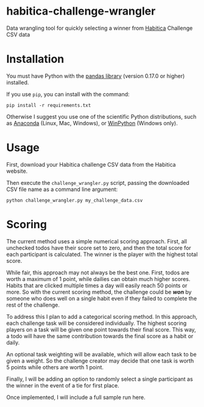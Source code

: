 # habitica-challenge-wrangler
Data wrangling tool for quickly selecting a winner from
[Habitica](https://habitica.com) Challenge CSV data

# Installation

You must have Python with the [pandas library](http://pandas.pydata.org/)
(version 0.17.0 or higher) installed.

If you use `pip`, you can install with the command:

    pip install -r requirements.txt

Otherwise I suggest you use one of the scientific Python distributions, such as
[Anaconda](https://www.continuum.io/) (Linux, Mac, Windows), or
[WinPython](https://winpython.github.io/) (Windows only).

# Usage

First, download your Habitica challenge CSV data from the Habitica website.

Then execute the `challenge_wrangler.py` script, passing the downloaded CSV
file name as a command line argument:

    python challenge_wrangler.py my_challenge_data.csv

# Scoring

The current method uses a simple numerical scoring approach. First, all
unchecked todos have their score set to zero, and then the total score for each
participant is calculated. The winner is the player with the highest total
score.

While fair, this approach may not always be the best one. First, todos are worth
a maximum of 1 point, while dailies can obtain much higher scores. Habits that
are clicked multiple times a day will easily reach 50 points or more. So with
the current scoring method, the challenge could be ***won*** by someone who does
well on a single habit even if they failed to complete the rest of the
challenge.

To address this I plan to add a categorical scoring method. In this approach,
each challenge task will be considered individually. The highest scoring players
on a task will be given one point towards their final score. This way, a todo
will have the same contribution towards the final score as a habit or daily.

An optional task weighting will be available, which will allow each task to be
given a weight. So the challenge creator may decide that one task is worth
5 points while others are worth 1 point.

Finally, I will be adding an option to randomly select a single participant as
the winner in the event of a tie for first place.

Once implemented, I will include a full sample run here.
